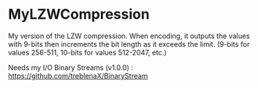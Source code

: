 # MyLZWCompression
My version of the LZW compression. When encoding, it outputs the values with 9-bits then increments the bit length as it exceeds the limit. (9-bits for values 256-511, 10-bits for values 512-2047, etc.)

Needs my I/O Binary Streams (v1.0.0) : https://github.com/treblenaX/BinaryStream
